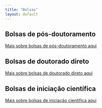 ```yaml
---
title: "Bolsas"
layout: default
---
```


## Bolsas de p&oacute;s-doutoramento

[Mais sobre bolsas de pós-doutoramento aqui](PD_advertisement.md)

## Bolsas de doutorado direto

[Mais sobre bolsas de doutorado direto aqui](DD_advertisement.md)

## Bolsas de inicia&ccedil;&atilde;o cient&iacute;fica

[Mais sobre bolsas de iniciação científica aqui](IC_advertisement.md)
